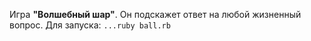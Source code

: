 Игра **"Волшебный шар"**. Он подскажет ответ на любой жизненный вопрос.
Для запуска: `...ruby ball.rb`